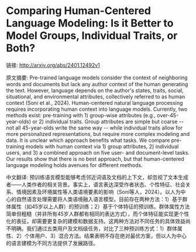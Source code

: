# Comparing Human-Centered Language Modeling: Is it Better to Model Groups, Individual Traits, or Both?

链接: http://arxiv.org/abs/2401.12492v1

原文摘要:
Pre-trained language models consider the context of neighboring words and
documents but lack any author context of the human generating the text.
However, language depends on the author's states, traits, social, situational,
and environmental attributes, collectively referred to as human context (Soni
et al., 2024). Human-centered natural language processing requires
incorporating human context into language models. Currently, two methods exist:
pre-training with 1) group-wise attributes (e.g., over-45-year-olds) or 2)
individual traits. Group attributes are simple but coarse -- not all
45-year-olds write the same way -- while individual traits allow for more
personalized representations, but require more complex modeling and data. It is
unclear which approach benefits what tasks. We compare pre-training models with
human context via 1) group attributes, 2) individual users, and 3) a combined
approach on five user- and document-level tasks. Our results show that there is
no best approach, but that human-centered language modeling holds avenues for
different methods.

中文翻译:
预训练语言模型能够考虑邻近词语及文档的上下文，却忽视了文本生成者——人类作者的相关背景。事实上，语言表达深受作者状态、个性特征、社会关系、情境因素及环境属性等人类语境要素的影响（Soni等人，2024）。以人为中心的自然语言处理需要将人类语境融入语言模型。目前存在两种方法：1）基于群体属性（如45岁以上人群）的预训练；2）基于个体特征的预训练。群体属性方法简单但粗糙（并非所有45岁人群都有相同的表达方式），而个体特征能实现更个性化的表征，却需要更复杂的建模和数据支持。这两种方法对不同任务的具体效益尚不明确。我们通过五类用户及文档级任务，对比了三种预训练方式：1）群体属性、2）个体用户、3）混合方法。结果表明不存在绝对最优方案，但以人为中心的语言建模为不同方法提供了发展路径。
